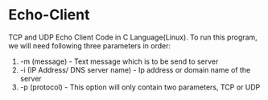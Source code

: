 # Echo-Client
TCP and UDP Echo Client Code in C Language(Linux).
To run this program, we will need following three parameters in order:
1. -m (message) - Text message which is to be send to server
2. -i (IP Address/ DNS server name) - Ip address or domain name of the server
3. -p (protocol) - This option will only contain two parameters, TCP or UDP
